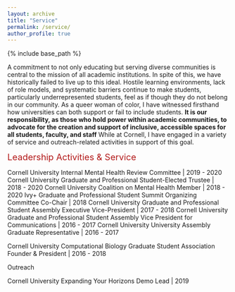 ```yaml
---
layout: archive
title: "Service"
permalink: /service/
author_profile: true
---
```


{% include base_path %}

A commitment to not only educating but serving diverse communities is central to the mission of all academic institutions. In spite of this, we have historically failed to live up to this ideal. Hostile learning environments, lack of role models, and systematic barriers continue to make students, particularly underrepresented students, feel as if though they do not belong in our community. As a queer woman of color, I have witnessed firsthand how universities can both support or fail to include students. **It is our responsibility, as those who hold power within academic communities, to advocate for the creation and support of inclusive, accessible spaces for all students, faculty, and staff** While at Cornell, I have engaged in a variety of service and outreach-related activities in support of this goal.

 <span style="color:#B31B1B;font-size:20px"> Leadership Activities & Service </span>

 Cornell University Internal Mental Health Review Committee | 2019 - 2020
 Cornell University Graduate and Professional Student-Elected Trustee | 2018 - 2020
 Cornell University Coalition on Mental Health Member | 2018 - 2020
 Ivy+ Graduate and Professional Student Summit Organizing Committee Co-Chair | 2018 
 Cornell University Graduate and Professional Student Assembly Executive Vice-President | 2017 - 2018
 Cornell University Graduate and Professional Student Assembly Vice President for Communications | 2016 - 2017
 Cornell University University Assembly Graduate Representative | 2016 - 2017

 Cornell University Computational Biology Graduate Student Association Founder & President | 2016 - 2018











 Outreach

 Cornell University Expanding Your Horizons Demo Lead | 2019